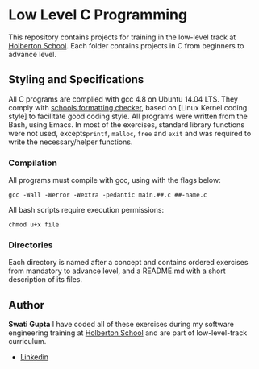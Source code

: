 # Low Level C Programming

This repository contains projects for training in the low-level track at [Holberton School](https://holbertonschool.com). Each folder contains projects in C from beginners to advance level. 

## Styling and Specifications
All C programs are complied with gcc 4.8 on Ubuntu 14.04 LTS. They comply with [schools formatting checker](https://github.com/holbertonschool/Betty), based on [Linux Kernel coding style] to facilitate good coding style. All programs were written from the Bash, using Emacs. In most of the exercises, standard library functions were not used, excepts``printf``, ``malloc``, ``free`` and  ``exit`` and was required to write the necessary/helper functions. 

### Compilation
All programs must compile with gcc, using with the flags below:
```
gcc -Wall -Werror -Wextra -pedantic main.##.c ##-name.c
```
All bash scripts require execution permissions:
```
chmod u+x file
```
### Directories
Each directory is named after a concept and contains ordered exercises from mandatory to advance level, and a README.md with a short description of its files.
## Author
**Swati Gupta**
I have coded all of these exercises during my software engineering training at [Holberton School](https://holbertonschool.com) and are part of low-level-track curriculum.
* [Linkedin](www.linkedin.com/in/swatig15)